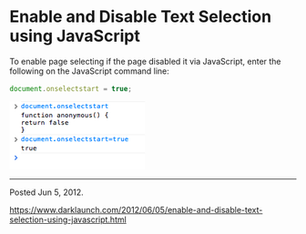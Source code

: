 # Enable and Disable Text Selection using JavaScript

To enable page selecting if the page disabled it via JavaScript, enter the following on the JavaScript command line:

```javascript
document.onselectstart = true;
```

<img alt="" src="/img/uploads/2012-06/enable-text-select-using-javascript.png" />

---

Posted Jun 5, 2012.

https://www.darklaunch.com/2012/06/05/enable-and-disable-text-selection-using-javascript.html
